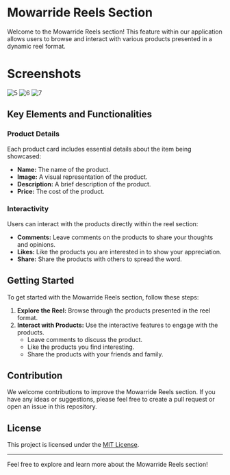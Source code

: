 # Mowarride Reels Section

Welcome to the Mowarride Reels section! This feature within our application allows users to browse and interact with various products presented in a dynamic reel format.

# Screenshots

![5](https://github.com/ma159123/Mowarride-Reels-section/assets/87338457/a7a0cfc4-1d2c-4a1a-9ab1-ab648c7728bd)
![6](https://github.com/ma159123/Mowarride-Reels-section/assets/87338457/dd1f9675-dc35-4387-9a78-b776fe09cbe1)
![7](https://github.com/ma159123/Mowarride-Reels-section/assets/87338457/500110bf-efb2-45c5-89f4-1ab29959a598)


## Key Elements and Functionalities

### Product Details
Each product card includes essential details about the item being showcased:
- **Name:** The name of the product.
- **Image:** A visual representation of the product.
- **Description:** A brief description of the product.
- **Price:** The cost of the product.

### Interactivity
Users can interact with the products directly within the reel section:
- **Comments:** Leave comments on the products to share your thoughts and opinions.
- **Likes:** Like the products you are interested in to show your appreciation.
- **Share:** Share the products with others to spread the word.

## Getting Started

To get started with the Mowarride Reels section, follow these steps:

1. **Explore the Reel:** Browse through the products presented in the reel format.
2. **Interact with Products:** Use the interactive features to engage with the products.
   - Leave comments to discuss the product.
   - Like the products you find interesting.
   - Share the products with your friends and family.

## Contribution

We welcome contributions to improve the Mowarride Reels section. If you have any ideas or suggestions, please feel free to create a pull request or open an issue in this repository.

## License

This project is licensed under the [MIT License](LICENSE).

---

Feel free to explore and learn more about the Mowarride Reels section!
